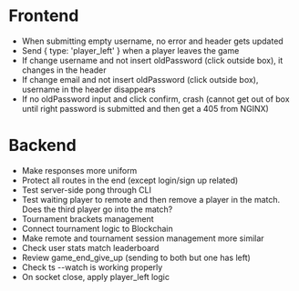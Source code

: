 # Frontend
- When submitting empty username, no error and header gets updated
- Send { type: 'player_left' } when a player leaves the game
- If change username and not insert oldPassword (click outside box), it changes in the header
- If change email and not insert oldPassword (click outside box), username in the header disappears
- If no oldPassword input and click confirm, crash (cannot get out of box until right password is submitted and then get a 405 from NGINX)

# Backend
- Make responses more uniform
- Protect all routes in the end (except login/sign up related)
- Test server-side pong through CLI
- Test waiting player to remote and then remove a player in the match. Does the third player go into the match?
- Tournament brackets management
- Connect tournament logic to Blockchain
- Make remote and tournament session management more similar
- Check user stats match leaderboard
- Review game_end_give_up (sending to both but one has left)
- Check ts --watch is working properly
- On socket close, apply player_left logic